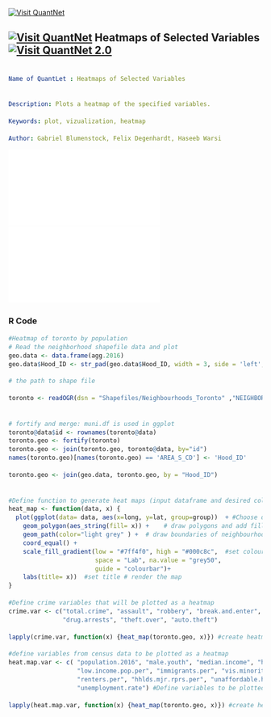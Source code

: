[<img src="https://github.com/QuantLet/Styleguide-and-FAQ/blob/master/pictures/banner.png" width="888" alt="Visit QuantNet">](http://quantlet.de/)

## [<img src="https://github.com/QuantLet/Styleguide-and-FAQ/blob/master/pictures/qloqo.png" alt="Visit QuantNet">](http://quantlet.de/) **Heatmaps of Selected Variables** [<img src="https://github.com/QuantLet/Styleguide-and-FAQ/blob/master/pictures/QN2.png" width="60" alt="Visit QuantNet 2.0">](http://quantlet.de/)

```yaml

Name of QuantLet : Heatmaps of Selected Variables


Description: Plots a heatmap of the specified variables.

Keywords: plot, vizualization, heatmap

Author: Gabriel Blumenstock, Felix Degenhardt, Haseeb Warsi


```

![Picture1](heat_map_assaults.pdf)
![Picture2](heat_map_unemployment_rate.pdf)




### R Code
```r
#Heatmap of toronto by population 
# Read the neighborhood shapefile data and plot
geo.data <- data.frame(agg.2016)
geo.data$Hood_ID <- str_pad(geo.data$Hood_ID, width = 3, side = 'left', pad = '0')

# the path to shape file

toronto <- readOGR(dsn = "Shapefiles/Neighbourhoods_Toronto" ,"NEIGHBORHOODS_WGS84")


# fortify and merge: muni.df is used in ggplot
toronto@data$id <- rownames(toronto@data)
toronto.geo <- fortify(toronto)
toronto.geo <- join(toronto.geo, toronto@data, by="id")
names(toronto.geo)[names(toronto.geo) == 'AREA_S_CD'] <- 'Hood_ID'

toronto.geo <- join(geo.data, toronto.geo, by = "Hood_ID")


#Define function to generate heat maps (input dataframe and desired column)
heat_map <- function(data, x) {
  plot(ggplot(data= data, aes(x=long, y=lat, group=group))  + #Choose dataframe and plot neighbourhood lines
    geom_polygon(aes_string(fill= x)) +    # draw polygons and add fill with chosen variable
    geom_path(color="light grey" ) +  # draw boundaries of neighbourhoods
    coord_equal() + 
    scale_fill_gradient(low = "#7ff4f0", high = "#000c8c",  #set colour scale
                        space = "Lab", na.value = "grey50",
                        guide = "colourbar")+
    labs(title= x))  #set title # render the map
}

#Define crime variables that will be plotted as a heatmap
crime.var <- c("total.crime", "assault", "robbery", "break.and.enter",
               "drug.arrests", "theft.over", "auto.theft")

lapply(crime.var, function(x) {heat_map(toronto.geo, x)}) #create heatmap of crime variables

#define variables from census data to be plotted as a heatmap
heat.map.var <- c( "population.2016", "male.youth", "median.income", "hholds.bottom.20per.per",
                   "low.income.pop.per", "immigrants.per", "vis.minorities.per",
                   "renters.per", "hhlds.mjr.rprs.per", "unaffordable.housing.per",
                   "unemployment.rate") #Define variables to be plotted as heat map

lapply(heat.map.var, function(x) {heat_map(toronto.geo, x)}) #create heatmap of neighbourhood variables
